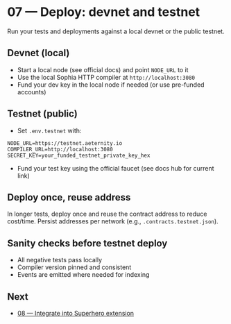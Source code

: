 # 07 — Deploy: devnet and testnet

Run your tests and deployments against a local devnet or the public testnet.

## Devnet (local)
- Start a local node (see official docs) and point `NODE_URL` to it
- Use the local Sophia HTTP compiler at `http://localhost:3080`
- Fund your dev key in the local node if needed (or use pre-funded accounts)

## Testnet (public)
- Set `.env.testnet` with:
```
NODE_URL=https://testnet.aeternity.io
COMPILER_URL=http://localhost:3080
SECRET_KEY=your_funded_testnet_private_key_hex
```
- Fund your test key using the official faucet (see docs hub for current link)

## Deploy once, reuse address
In longer tests, deploy once and reuse the contract address to reduce cost/time. Persist addresses per network (e.g., `.contracts.testnet.json`).

## Sanity checks before testnet deploy
- All negative tests pass locally
- Compiler version pinned and consistent
- Events are emitted where needed for indexing

## Next
- [08 — Integrate into Superhero extension](./08-integrate-into-superhero-extension.md)
